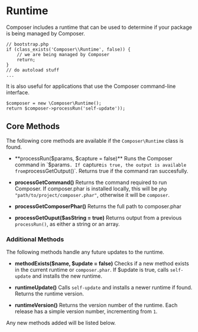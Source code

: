 # Runtime

Composer includes a runtime that can be used to determine if your package is being managed by Composer.

    // bootstrap.php
    if (class_exists('Composer\\Runtime', false)) {
        // we are being managed by Composer
        return;
    }
    // do autoload stuff
    ...

It is also useful for applications that use the Composer command-line interface.

    $composer = new \Composer\Runtime();
    return $composer->processRun('self-update'));


## Core Methods

The following core methods are available if the `Composer\Runtime` class is found.

* **processRun($params, $capture = false)** Runs the Composer command in `$params`. If `capture` is true, the output is available from `processGetOutput()`. Returns true if the command ran succesfully.

* **processGetCommand()** Returns the command required to run Composer. If composer.phar is installed locally, this will be `php "path/to/project/composer.phar"`, otherwise it will be `composer`.

* **processGetComposerPhar()** Returns the full path to composer.phar

* **processGetOuput($asString = true)** Returns output from a previous `processRun()`, as either a string or an array.

### Additional Methods

The following methods handle any future updates to the runtime.

* **methodExists($name, $update = false)** Checks if a new method exists in the current runtime or `composer.phar`. If $update is true, calls `self-update` and installs the new runtime.

* **runtimeUpdate()** Calls `self-update` and installs a newer runtime if found. Returns the runtime version.

* **runtimeVersion()** Returns the version number of the runtime. Each release has a simple version number, incrementing from `1`.

Any new methods added will be listed below.
